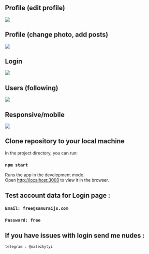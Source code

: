 ## Profile (edit profile)
![](profileEdit.gif)

## Profile (change photo, add posts)
![](profilePhotoPosts.gif)

## Login
![](loginLogout.gif)

## Users (following)
![](usersFollowing.gif)

## Responsive/mobile
![](adaptive.gif)


## Clone repository to your local machine

In the project directory, you can run:

### `npm start`

Runs the app in the development mode.<br />
Open [http://localhost:3000](http://localhost:3000) to view it in the browser.

##  Test account data for Login page :

### `Email: free@samuraijs.com`

### `Password: free`

## If you have issues with login send me nudes :

`telegram : @nalezhytyi`

